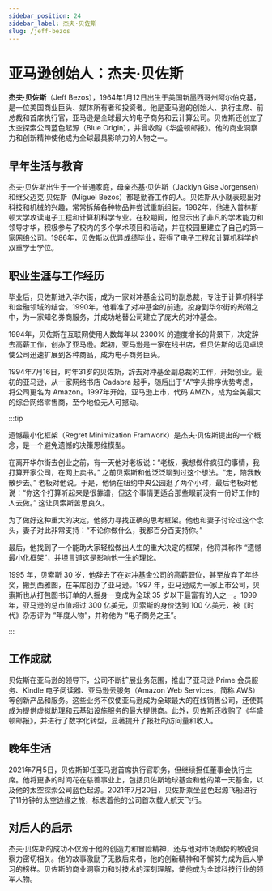 ```yaml
---
sidebar_position: 24
sidebar_label: 杰夫·贝佐斯
slug: /jeff-bezos
---
```


# 亚马逊创始人：杰夫·贝佐斯

**杰夫·贝佐斯**（Jeff Bezos），1964年1月12日出生于美国新墨西哥州阿尔伯克基，是一位美国商业巨头、媒体所有者和投资者。他是亚马逊的创始人、执行主席、前总裁和首席执行官，亚马逊是全球最大的电子商务和云计算公司。贝佐斯还创立了太空探索公司蓝色起源（Blue Origin），并曾收购《华盛顿邮报》。他的商业洞察力和创新精神使他成为全球最具影响力的人物之一。

## 早年生活与教育

杰夫·贝佐斯出生于一个普通家庭，母亲杰基·贝佐斯（Jacklyn Gise Jorgensen）和继父迈克·贝佐斯（Miguel Bezos）都是勤奋工作的人。贝佐斯从小就表现出对科技和机械的兴趣，常常拆解各种物品并尝试重新组装。1982年，他进入普林斯顿大学攻读电子工程和计算机科学专业。在校期间，他显示出了非凡的学术能力和领导才华，积极参与了校内的多个学术项目和活动，并在校园里建立了自己的第一家网络公司。1986年，贝佐斯以优异成绩毕业，获得了电子工程和计算机科学的双重学士学位。

## 职业生涯与工作经历

毕业后，贝佐斯进入华尔街，成为一家对冲基金公司的副总裁，专注于计算机科学和金融领域的结合。1990年，他看准了对冲基金的前途，投身到华尔街的热潮之中，为一家知名券商服务，并成功地替公司建立了庞大的对冲基金。

1994年，贝佐斯在互联网使用人数每年以 2300% 的速度增长的背景下，决定辞去高薪工作，创办了亚马逊。起初，亚马逊是一家在线书店，但贝佐斯的远见卓识使公司迅速扩展到各种商品，成为电子商务巨头。

1994年7月16日，时年31岁的贝佐斯，辞去对冲基金副总裁的工作，开始创业。最初的亚马逊，从一家网络书店 Cadabra 起手，随后出于“A”字头排序优势考虑，将公司更名为 Amazon。1997年开始，亚马逊上市，代码 AMZN，成为全美最大的综合网络零售商，至今地位无人可撼动。

:::tip

遗憾最小化框架（Regret Minimization Framwork）是杰夫·贝佐斯提出的一个概念，是一个避免遗憾的决策思维模型。

在离开华尔街去创业之前，有一天他对老板说：“老板，我想做件疯狂的事情，我打算开家公司，在网上卖书。” 之前贝索斯和他泛泛聊到过这个想法。“走，陪我散散步去。” 老板对他说。于是，他俩在纽约中央公园逛了两个小时，最后老板对他说：“你这个打算听起来是很靠谱，但这个事情更适合那些眼前没有一份好工作的人去做。” 这让贝索斯苦思良久。 

为了做好这种重大的决定，他努力寻找正确的思考框架。他也和妻子讨论过这个念头，妻子对此非常支持：“不论你做什么，我都百分百支持你。” 

最后，他找到了一个能助大家轻松做出人生的重大决定的框架，他将其称作 “遗憾最小化框架”，并坦言道这是影响他一生的理论。 

1995 年，贝索斯 30 岁，他辞去了在对冲基金公司的高薪职位，甚至放弃了年终奖，搬到西雅图，在车库创办了亚马逊。1997 年，亚马逊成为一家上市公司，贝索斯也从打包图书订单的人摇身一变成为全球 35 岁以下最富有的人之一。1999 年，亚马逊的总市值超过 300 亿美元，贝索斯的身价达到 100 亿美元，被《时代》杂志评为 “年度人物”，并称他为 “电子商务之王”。

:::

## 工作成就

贝佐斯在亚马逊的领导下，公司不断扩展业务范围，推出了亚马逊 Prime 会员服务、Kindle 电子阅读器、亚马逊云服务（Amazon Web Services，简称 AWS）等创新产品和服务。这些业务不仅使亚马逊成为全球最大的在线销售公司，还使其成为提供虚拟助理和云基础设施服务的最大提供商。此外，贝佐斯还收购了《华盛顿邮报》，并进行了数字化转型，显著提升了报社的访问量和收入。

## 晚年生活

2021年7月5日，贝佐斯卸任亚马逊首席执行官职务，但继续担任董事会执行主席。他将更多的时间花在慈善事业上，包括贝佐斯地球基金和他的第一天基金，以及他的太空探索公司蓝色起源。2021年7月20日，贝佐斯乘坐蓝色起源飞船进行了11分钟的太空边缘之旅，标志着他的公司首次载人航天飞行。

## 对后人的启示

杰夫·贝佐斯的成功不仅源于他的创造力和冒险精神，还与他对市场趋势的敏锐洞察力密切相关。他的故事激励了无数后来者，他的创新精神和不懈努力成为后人学习的榜样。贝佐斯的商业洞察力和对技术的深刻理解，使他成为全球科技行业的领军人物。
